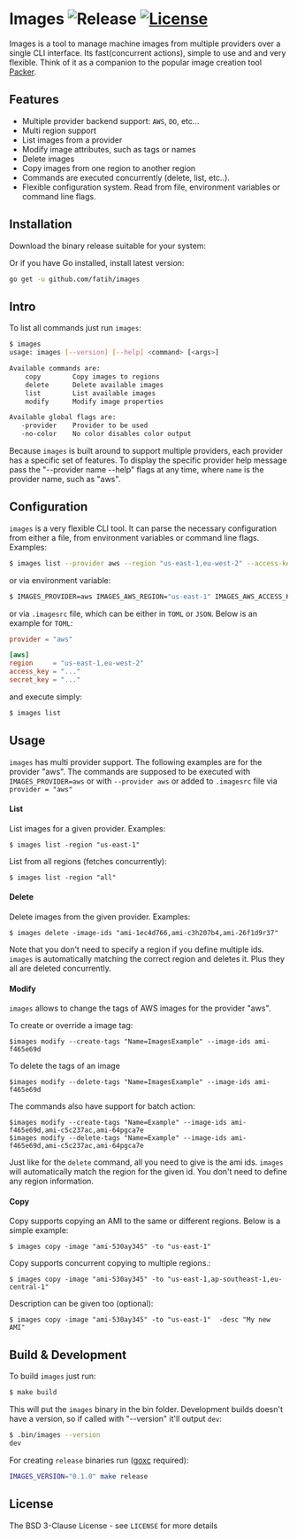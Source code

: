 # Images ![Release](https://img.shields.io/github/release/fatih/images.svg?style=flat-square) [![License](https://img.shields.io/badge/license-BSD%203--Clause-blue.svg?style=flat-square)](https://github.com/fatih/images/blob/master/LICENSE.md)

Images is a tool to manage machine images from multiple providers over a single
CLI interface. Its fast(concurrent actions), simple to use and and very
flexible. Think of it as a companion to the popular image creation tool
[Packer](https://packer.io/).

## Features

- Multiple provider backend support: `AWS`, `DO`, etc...
- Multi region support
- List images from a provider
- Modify image attributes, such as tags or names
- Delete images
- Copy images from one region to another region
- Commands are executed concurrently (delete, list, etc..).
- Flexible configuration system. Read from file, environment variables or command line flags.

## Installation

Download the binary release suitable for your system:


Or if you have Go installed, install latest version:

```bash
go get -u github.com/fatih/images
```

## Intro

To list all commands just run `images`:

```bash
$ images
usage: images [--version] [--help] <command> [<args>]

Available commands are:
    copy        Copy images to regions
    delete      Delete available images
    list        List available images
    modify      Modify image properties

Available global flags are:
   -provider    Provider to be used
   -no-color    No color disables color output
```

Because `images` is built around to support multiple providers, each provider
has a specific set of features. To display the specific provider help message
pass the "--provider name --help" flags at any time, where `name` is the
provider name, such as "aws".

## Configuration

`images` is a very flexible CLI tool. It can parse the necessary configuration from
either a file, from environment variables or command line flags. Examples:

```bash
$ images list --provider aws --region "us-east-1,eu-west-2" --access-key "..." -secret-key "..."
```

or via environment variable:

```bash
$ IMAGES_PROVIDER=aws IMAGES_AWS_REGION="us-east-1" IMAGES_AWS_ACCESS_KEY=".." images list
```

or via `.imagesrc` file, which can be either in `TOML` or `JSON`. Below is an example for `TOML`:

```toml
provider = "aws"

[aws]
region     = "us-east-1,eu-west-2"
access_key = "..."
secret_key = "..."
```
and execute simply:

```bash
$ images list
```

## Usage

`images` has multi provider support. The following examples are for the
provider "aws".  The commands are supposed to be executed with
`IMAGES_PROVIDER=aws` or with `--provider aws` or added to `.imagesrc` file via
`provider = "aws"`


#### List

List images for a given provider. Examples:

```
$ images list -region "us-east-1"
```

List from all regions (fetches concurrently):

```
$ images list -region "all"
```

#### Delete

Delete images from the given provider. Examples:

```
$ images delete -image-ids "ami-1ec4d766,ami-c3h207b4,ami-26f1d9r37"
```

Note that you don't need to specify a region if you define multiple ids.
`images` is automatically matching the correct region and deletes it. Plus they
all are deleted concurrently.

#### Modify

`images` allows to change the tags of AWS images for the provider "aws".

To create or override a image tag:

```
$images modify --create-tags "Name=ImagesExample" --image-ids ami-f465e69d
```

To delete the tags of an image

```
$images modify --delete-tags "Name=ImagesExample" --image-ids ami-f465e69d
```

The commands also have support for batch action:

```
$images modify --create-tags "Name=Example" --image-ids ami-f465e69d,ami-c5c237ac,ami-64pgca7e
$images modify --delete-tags "Name=Example" --image-ids ami-f465e69d,ami-c5c237ac,ami-64pgca7e
```

Just like for the `delete` command, all you need to give is the ami ids.
`images` will automatically match the region for the given id. You don't need
to define any region information.


#### Copy

Copy supports copying an AMI to the same or different regions. Below is a simple example:

```
$ images copy -image "ami-530ay345" -to "us-east-1"
```

Copy supports concurrent copying to multiple regions.:

```
$ images copy -image "ami-530ay345" -to "us-east-1,ap-southeast-1,eu-central-1"
```

Description can be given too (optional):

```
$ images copy -image "ami-530ay345" -to "us-east-1"  -desc "My new AMI"
```

## Build & Development

To build `images` just run:

```sh
$ make build
```

This will put the `images` binary in the bin folder. Development builds doesn't
have a version, so if called with "--version" it'll output `dev`:

```sh
$ .bin/images --version
dev
```

For creating `release` binaries run ([goxc](https://github.com/laher/goxc) required):

```sh
IMAGES_VERSION="0.1.0" make release
```

## License

The BSD 3-Clause License - see `LICENSE` for more details

